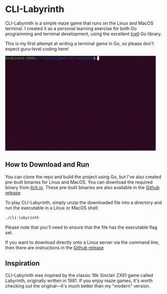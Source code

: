 # CLI-Labyrinth

CLI-Labyrinth is a simple maze game that runs on the Linux and MacOS terminal. I created it as a personal learning exercise for both Go programming and terminal development, using the excellent [tcell](https://github.com/gdamore/tcell) Go library.

This is my first attempt at writing a terminal game in Go, so please don't expect guru-level coding here!

![CLI-Labyrinth Preview](cli-labyrinth-0.1.gif)

## How to Download and Run

You can clone the repo and build the project using Go, but I've also created pre-built binaries for Linux and MacOS. You can download the required binary from [itch.io](https://yorkshirekev.itch.io/cli-labyrinth). These pre-built binaries are also available in the [Github release](https://github.com/YorkshireKev/cli-labyrinth/releases)

To play CLI-Labyrinth, simply unzip the downloaded file into a directory and run the executable in a Linux or MacOS shell:

```bash
./cli-labyrinth
```

Please note that you'll need to ensure that the file has the executable flag set.

If you want to download directly onto a Linux server via the command line, then there are instructions in the [Github release](https://github.com/YorkshireKev/cli-labyrinth/releases)

## Inspiration

CLI-Labyrinth was inspired by the classic 16k Sinclair ZX81 game called Labyrinth, originally written in 1981. If you enjoy maze games, it's worth checking out the original—it's much better than my "modern" version.
